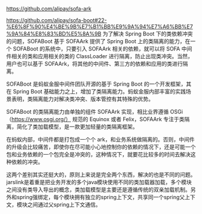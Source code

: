 https://github.com/alipay/sofa-ark


https://github.com/alipay/sofa-boot#22-%E6%8F%90%E4%BE%9B%E7%B1%BB%E9%9A%94%E7%A6%BB%E7%9A%84%E8%83%BD%E5%8A%9B
为了解决 Spring Boot 下的类依赖冲突的问题，SOFABoot 基于 SOFAArk 提供了 Spring Boot 上的类隔离的能力，在一个 SOFABoot 的系统中，只要引入 SOFAArk 相关的依赖，就可以将 SOFA 中间件相关的类和应用相关的类的 ClassLoader 进行隔离，防止出现类冲突。当然，用户也可以基于 SOFAArk，将其他的中间件、第三方的依赖和应用的类进行隔离。

SOFABoot 是蚂蚁金服中间件团队开源的基于 Spring Boot 的一个开发框架，其在 Spring Boot 基础能力之上，增加了类隔离能力。蚂蚁金服内部丰富的实践场景表明，类隔离能力对解决类冲突、版本管控有其特殊的优势。

SOFABoot 的类隔离能力由单独的组件 SOFAArk 实现，相比业界遵循 OSGi（https://www.osgi.org/） 规范的 Equinox 或者 Felix，SOFAArk 专注于类隔离，简化了类加载模型，是一款更加轻量的类隔离框架。






在蚂蚁内部，中间件都是打包成一个个 ark，和业务系统做隔离的。否则，中间件的升级会比较痛苦，即使你在尽可能小心地控制你的依赖的情况下，还是可能一个包和业务依赖的一个包完全是冲突的，这种情况下，就要花比较多的时间去解决这种依赖的冲突。

这两个差别其实还挺大的，原则上来说是完全两个东西，解决的也是不同的问题。 jarslink是着重是把业务开发的多个java模块使用不同的类加载器加载，多个模块之间没有类导入导出的概念，类加载模型是主要还是遵循传统的双亲加载机制。另外和spring强绑定，每个模块拥有独立的spring上下文，共享同一个spring父上下文，模块之间通过父spring上下文通信。








